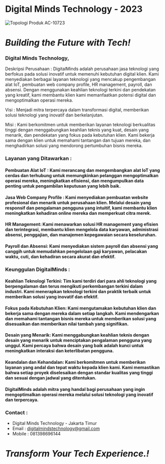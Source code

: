 # Digital Minds Technology - 2023
![Topologi Produk AC-10723](https://images.interestingengineering.com/img/iea/4N61oxEQOJ/brain-user-interface-2.jpg)

# *Building the Future with Tech!*

### **Digital Minds Technology,**

Deskripsi Perusahaan : DigitalMinds adalah perusahaan jasa teknologi yang berfokus pada solusi inovatif untuk memenuhi kebutuhan digital klien. Kami menyediakan berbagai layanan teknologi yang mencakup pengembangan alat IoT, pembuatan web company profile, HR management, payroll, dan absensi. Dengan menggunakan keahlian teknologi terkini dan pendekatan yang kreatif, kami membantu klien kami memanfaatkan potensi digital dan mengoptimalkan operasi mereka.

Visi : Menjadi mitra terpercaya dalam transformasi digital, memberikan solusi teknologi yang inovatif dan berkelanjutan.

Misi : Kami berkomitmen untuk memberikan layanan teknologi berkualitas tinggi dengan menggabungkan keahlian teknis yang kuat, desain yang menarik, dan pendekatan yang fokus pada kebutuhan klien. Kami bekerja sama dengan klien untuk memahami tantangan dan tujuan mereka, dan menghadirkan solusi yang mendorong pertumbuhan bisnis mereka.

### Layanan yang Ditawarkan :

#### Pembuatan Alat IoT : Kami merancang dan mengembangkan alat IoT yang cerdas dan terhubung untuk memungkinkan pelanggan mengoptimalkan operasi mereka, meningkatkan efisiensi, dan mengumpulkan data penting untuk pengambilan keputusan yang lebih baik.

#### Jasa Web Company Profile : Kami menyediakan pembuatan website profesional dan menarik untuk perusahaan klien. Melalui desain yang responsif dan pengalaman pengguna yang intuitif, kami membantu klien meningkatkan kehadiran online mereka dan memperkuat citra merek.

#### HR Management: Kami menawarkan solusi HR management yang efisien dan terintegrasi, membantu klien mengelola data karyawan, administrasi absensi, penggajian, dan manajemen kepegawaian secara keseluruhan.

#### Payroll dan Absensi: Kami menyediakan sistem payroll dan absensi yang canggih untuk memudahkan pengelolaan gaji karyawan, pelacakan waktu, cuti, dan kehadiran secara akurat dan efektif.

### Keunggulan DigitalMinds :

####  Keahlian Teknologi Terkini: Tim kami terdiri dari para ahli teknologi yang berpengalaman dan terus mengikuti perkembangan terkini dalam industri. Kami menerapkan teknologi terkini dan praktik terbaik untuk memberikan solusi yang inovatif dan efektif.

#### Fokus pada Kebutuhan Klien: Kami mengutamakan kebutuhan klien dan bekerja sama dengan mereka dalam setiap langkah. Kami mendengarkan dan memahami tantangan bisnis mereka untuk memberikan solusi yang disesuaikan dan memberikan nilai tambah yang signifikan.

#### Desain yang Menarik: Kami menggabungkan keahlian teknis dengan desain yang menarik untuk menciptakan pengalaman pengguna yang unggul. Kami percaya bahwa desain yang baik adalah kunci untuk meningkatkan interaksi dan keterlibatan pengguna.

#### Keandalan dan Kehandalan: Kami berkomitmen untuk memberikan layanan yang andal dan tepat waktu kepada klien kami. Kami memastikan bahwa setiap proyek diselesaikan dengan standar kualitas yang tinggi dan sesuai dengan jadwal yang ditentukan.
#### DigitalMinds adalah mitra yang handal bagi perusahaan yang ingin mengoptimalkan operasi mereka melalui solusi teknologi yang inovatif dan terpercaya.

### Contact :
- Digital Minds Technology - Jakarta Timur
- Email : digitalmindstechnology@gmail.com
- Mobile : 081398696144


# *Transform Your Tech Experience.!*
